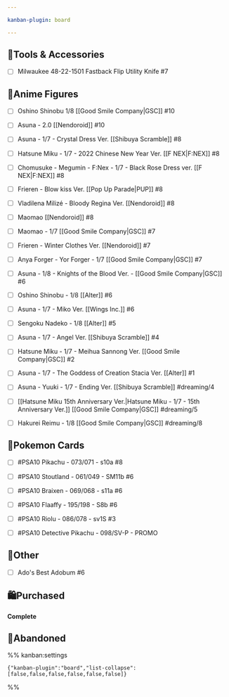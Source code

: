 ```yaml
---

kanban-plugin: board

---
```


## 🔧Tools & Accessories

- [ ] Milwaukee 48-22-1501 Fastback Flip Utility Knife #7


## 🧸Anime Figures

- [ ] Oshino Shinobu 1/8  [[Good Smile Company|GSC]] #10
- [ ] Asuna - 2.0 [[Nendoroid]] #10
- [ ] Asuna - 1/7 - Crystal Dress Ver. [[Shibuya Scramble]] #8
- [ ] Hatsune Miku - 1/7 - 2022 Chinese New Year Ver. [[F NEX|F:NEX]] #8
- [ ] Chomusuke - Megumin - F:Nex - 1/7 - Black Rose Dress ver. [[F NEX|F:NEX]] #8
- [ ] Frieren - Blow kiss Ver. [[Pop Up Parade|PUP]] #8
- [ ] Vladilena Milizé - Bloody Regina Ver. [[Nendoroid]] #8
- [ ] Maomao [[Nendoroid]] #8
- [ ] Maomao - 1/7 [[Good Smile Company|GSC]] #7
- [ ] Frieren - Winter Clothes Ver. [[Nendoroid]] #7
- [ ] Anya Forger - Yor Forger - 1/7 [[Good Smile Company|GSC]] #7
- [ ] Asuna - 1/8 - Knights of the Blood Ver. - [[Good Smile Company|GSC]] #6
- [ ] Oshino Shinobu - 1/8 [[Alter]] #6
- [ ] Asuna - 1/7 - Miko Ver. [[Wings Inc.]] #6
- [ ] Sengoku Nadeko - 1/8 [[Alter]] #5
- [ ] Asuna - 1/7 - Angel Ver. [[Shibuya Scramble]] #4
- [ ] Hatsune Miku - 1/7 - Meihua Sannong Ver. [[Good Smile Company|GSC]] #2
- [ ] Asuna - 1/7 - The Goddess of Creation Stacia Ver. [[Alter]] #1
- [ ] Asuna - Yuuki - 1/7 - Ending Ver. [[Shibuya Scramble]] #dreaming/4
- [ ] [[Hatsune Miku 15th Anniversary Ver.|Hatsune Miku - 1/7 - 15th Anniversary Ver.]] [[Good Smile Company|GSC]] #dreaming/5
- [ ] Hakurei Reimu - 1/8 [[Good Smile Company|GSC]] #dreaming/8


## 🎴Pokemon Cards

- [ ] #PSA10 
	Pikachu - 073/071 - s10a #8
- [ ] #PSA10 
	Stoutland - 061/049 - SM11b #6
- [ ] #PSA10 
	Braixen - 069/068 - s11a #6
- [ ] #PSA10 
	Flaaffy - 195/198 - S8b #6
- [ ] #PSA10 
	Riolu - 086/078 - sv1S #3
- [ ] #PSA10 
	Detective Pikachu - 098/SV-P - PROMO
	>


## 🧾Other

- [ ] Ado's Best Adobum #6


## 🛍Purchased

**Complete**


## 🚫Abandoned





%% kanban:settings
```
{"kanban-plugin":"board","list-collapse":[false,false,false,false,false,false]}
```
%%